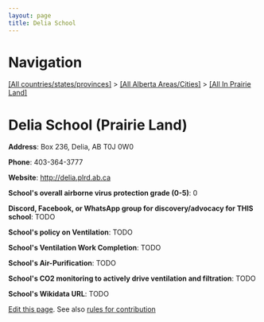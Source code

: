 ```yaml
---
layout: page
title: Delia School
---
```

# Navigation

[[All countries/states/provinces]](../../..) > [[All Alberta Areas/Cities]](../..) > [[All In Prairie Land]](..)

# Delia School (Prairie Land)

**Address**: Box 236, Delia, AB T0J 0W0

**Phone**: 403-364-3777

**Website**: <http://delia.plrd.ab.ca>

**School's overall airborne virus protection grade (0-5)**: 0

**Discord, Facebook, or WhatsApp group for discovery/advocacy for THIS school**: TODO

**School's policy on Ventilation**: TODO

**School's Ventilation Work Completion**: TODO

**School's Air-Purification**: TODO

**School's CO2 monitoring to actively drive ventilation and filtration**: TODO

**School's Wikidata URL**: TODO


[Edit this page](https://github.com/ventilate-schools/AB/edit/main/./Prairie_Land/Delia_School.md). See also [rules for contribution](../../../contribution-rules/)